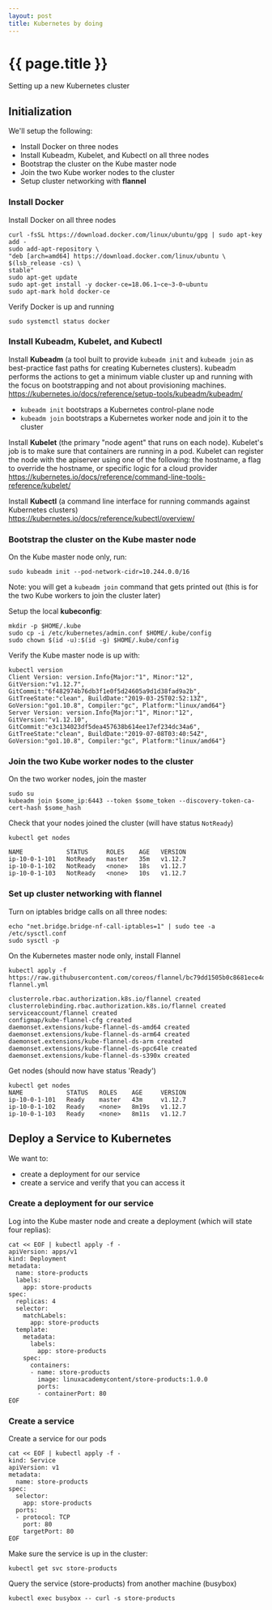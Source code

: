 ```yaml
---
layout: post
title: Kubernetes by doing
---
```



# {{ page.title }}

Setting up a new Kubernetes cluster

## Initialization

We'll setup the following:

* Install Docker on three nodes
* Install Kubeadm, Kubelet, and Kubectl on all three nodes
* Bootstrap the cluster on the Kube master node
* Join the two Kube worker nodes to the cluster
* Setup cluster networking with __flannel__

### Install Docker

Install Docker on all three nodes

    curl -fsSL https://download.docker.com/linux/ubuntu/gpg | sudo apt-key add -
    sudo add-apt-repository \
    "deb [arch=amd64] https://download.docker.com/linux/ubuntu \
    $(lsb_release -cs) \
    stable"
    sudo apt-get update
    sudo apt-get install -y docker-ce=18.06.1~ce~3-0~ubuntu
    sudo apt-mark hold docker-ce

Verify Docker is up and running

    sudo systemctl status docker

### Install Kubeadm, Kubelet, and Kubectl

Install __Kubeadm__ (a tool built to provide `kubeadm init` and `kubeadm join` as best-practice fast paths for
creating Kubernetes clusters). kubeadm performs the actions to get a minimum viable cluster up and running with the
focus on bootstrapping and not about provisioning machines. https://kubernetes.io/docs/reference/setup-tools/kubeadm/kubeadm/

  * `kubeadm init` bootstraps a Kubernetes control-plane node
  * `kubeadm join` bootstraps a Kubernetes worker node and join it to the cluster

Install __Kubelet__ (the primary "node agent" that runs on each node). Kubelet's job is to make sure that containers
are running in a pod. Kubelet can register the node with the apiserver using one of the following:
the hostname, a flag to override the hostname, or specific logic for a cloud provider
https://kubernetes.io/docs/reference/command-line-tools-reference/kubelet/

Install __Kubectl__ (a command line interface for running commands against Kubernetes clusters)
https://kubernetes.io/docs/reference/kubectl/overview/

### Bootstrap the cluster on the Kube master node

On the Kube master node only, run:

    sudo kubeadm init --pod-network-cidr=10.244.0.0/16

Note: you will get a `kubeadm join` command that gets printed out (this is for the two Kube workers to join the cluster later)

Setup the local __kubeconfig__:

    mkdir -p $HOME/.kube
    sudo cp -i /etc/kubernetes/admin.conf $HOME/.kube/config
    sudo chown $(id -u):$(id -g) $HOME/.kube/config

Verify the Kube master node is up with:

    kubectl version
    Client Version: version.Info{Major:"1", Minor:"12", GitVersion:"v1.12.7", GitCommit:"6f482974b76db3f1e0f5d24605a9d1d38fad9a2b", GitTreeState:"clean", BuildDate:"2019-03-25T02:52:13Z", GoVersion:"go1.10.8", Compiler:"gc", Platform:"linux/amd64"}
    Server Version: version.Info{Major:"1", Minor:"12", GitVersion:"v1.12.10", GitCommit:"e3c134023df5dea457638b614ee17ef234dc34a6", GitTreeState:"clean", BuildDate:"2019-07-08T03:40:54Z", GoVersion:"go1.10.8", Compiler:"gc", Platform:"linux/amd64"}

### Join the two Kube worker nodes to the cluster

On the two worker nodes, join the master

    sudo su
    kubeadm join $some_ip:6443 --token $some_token --discovery-token-ca-cert-hash $some_hash

Check that your nodes joined the cluster (will have status `NotReady`)

    kubectl get nodes

    NAME            STATUS     ROLES    AGE   VERSION
    ip-10-0-1-101   NotReady   master   35m   v1.12.7
    ip-10-0-1-102   NotReady   <none>   18s   v1.12.7
    ip-10-0-1-103   NotReady   <none>   10s   v1.12.7

### Set up cluster networking with flannel

Turn on iptables bridge calls on all three nodes:

    echo "net.bridge.bridge-nf-call-iptables=1" | sudo tee -a /etc/sysctl.conf
    sudo sysctl -p

On the Kubernetes master node only, install Flannel

    kubectl apply -f https://raw.githubusercontent.com/coreos/flannel/bc79dd1505b0c8681ece4de4c0d86c5cd2643275/Documentation/kube-flannel.yml

    clusterrole.rbac.authorization.k8s.io/flannel created
    clusterrolebinding.rbac.authorization.k8s.io/flannel created
    serviceaccount/flannel created
    configmap/kube-flannel-cfg created
    daemonset.extensions/kube-flannel-ds-amd64 created
    daemonset.extensions/kube-flannel-ds-arm64 created
    daemonset.extensions/kube-flannel-ds-arm created
    daemonset.extensions/kube-flannel-ds-ppc64le created
    daemonset.extensions/kube-flannel-ds-s390x created

Get nodes (should now have status 'Ready')

    kubectl get nodes
    NAME            STATUS   ROLES    AGE     VERSION
    ip-10-0-1-101   Ready    master   43m     v1.12.7
    ip-10-0-1-102   Ready    <none>   8m19s   v1.12.7
    ip-10-0-1-103   Ready    <none>   8m11s   v1.12.7

## Deploy a Service to Kubernetes

We want to:

* create a deployment for our service
* create a service and verify that you can access it

### Create a deployment for our service

Log into the Kube master node and create a deployment (which will state four replias):

    cat << EOF | kubectl apply -f -
    apiVersion: apps/v1
    kind: Deployment
    metadata:
      name: store-products
      labels:
        app: store-products
    spec:
      replicas: 4
      selector:
        matchLabels:
          app: store-products
      template:
        metadata:
          labels:
            app: store-products
        spec:
          containers:
          - name: store-products
            image: linuxacademycontent/store-products:1.0.0
            ports:
            - containerPort: 80
    EOF

### Create a service

Create a service for our pods

    cat << EOF | kubectl apply -f -
    kind: Service
    apiVersion: v1
    metadata:
      name: store-products
    spec:
      selector:
        app: store-products
      ports:
      - protocol: TCP
        port: 80
        targetPort: 80
    EOF

Make sure the service is up in the cluster:

    kubectl get svc store-products

Query the service (store-products) from another machine (busybox)

    kubectl exec busybox -- curl -s store-products


